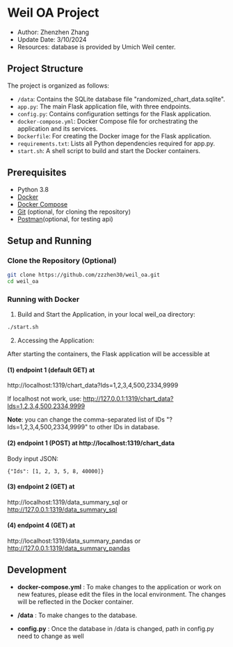 # Weil OA Project

- Author: Zhenzhen Zhang
- Update Date: 3/10/2024
- Resources: database is provided by Umich Weil center. 

## Project Structure
The project is organized as follows:

- `/data`: Contains the SQLite database file "randomized_chart_data.sqlite".
- `app.py`: The main Flask application file, with three endpoints.
- `config.py`: Contains configuration settings for the Flask application.
- `docker-compose.yml`: Docker Compose file for orchestrating the application and its services.
- `Dockerfile`: For creating the Docker image for the Flask application.
- `requirements.txt`: Lists all Python dependencies required for app.py.
- `start.sh`: A shell script to build and start the Docker containers.

## Prerequisites
- Python 3.8
- [Docker](https://www.docker.com/get-started)
- [Docker Compose](https://docs.docker.com/compose/install/)
- [Git](https://git-scm.com/downloads) (optional, for cloning the repository)
- [Postman](https://www.postman.com/)(optional, for testing api)

## Setup and Running
### Clone the Repository (Optional)

```bash
git clone https://github.com/zzzhen30/weil_oa.git
cd weil_oa
```

### Running with Docker
1) Build and Start the Application, in your local weil_oa directory:
```bash
./start.sh
```

2) Accessing the Application:

After starting the containers, the Flask application will be accessible at

#### (1) endpoint 1 (default GET) at 

http://localhost:1319/chart_data?Ids=1,2,3,4,500,2334,9999

If localhost not work, use: 
http://127.0.0.1:1319/chart_data?Ids=1,2,3,4,500,2334,9999

**Note**: you can change the comma-separated list of IDs "?Ids=1,2,3,4,500,2334,9999" to other IDs in database.

#### (2) endpoint 1 (POST) at http://localhost:1319/chart_data

Body input JSON:

    {"Ids": [1, 2, 3, 5, 8, 40000]}

#### (3) endpoint 2 (GET) at 
http://localhost:1319/data_summary_sql 
or 
http://127.0.0.1:1319/data_summary_sql

#### (4) endpoint 4 (GET) at 
http://localhost:1319/data_summary_pandas
or 
http://127.0.0.1:1319/data_summary_pandas


## Development
- **docker-compose.yml** : To make changes to the application or work on new features, please edit the files in the local environment. The changes will be reflected in the Docker container.

- **/data** : To make changes to the database. 

- **config.py** : Once the database in /data is changed, path in config.py need to change as well 

